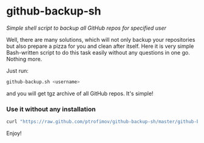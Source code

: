 # github-backup-sh

*Simple shell script to backup all GitHub repos for specified user*

Well, there are many solutions, which will not only backup your repositories
but also prepare a pizza for you and clean after itself.
Here it is very simple Bash-written script to do this task easily
without any questions in one go. Nothing more.

Just run:

```sh
github-backup.sh <username>
```

and you will get tgz archive of all GitHub repos. It's simple!

### Use it without any installation

```sh
curl "https://raw.github.com/ptrofimov/github-backup-sh/master/github-backup.sh" | sh -s <username>
```

Enjoy!